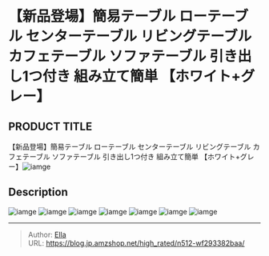 # 【新品登場】簡易テーブル ローテーブル センターテーブル リビングテーブル カフェテーブル ソファテーブル 引き出し1つ付き 組み立て簡単 【ホワイト&#43;グレー】


## PRODUCT TITLE 

【新品登場】簡易テーブル ローテーブル センターテーブル リビングテーブル カフェテーブル ソファテーブル 引き出し1つ付き 組み立て簡単 【ホワイト&#43;グレー】![iamge](https://b2bfiles1.gigab2b.cn/image/wkseller/301/20220722_51ec6a3998e13235ff11d552629d47b6.jpg)

## Description











![iamge](https://b2bfiles1.gigab2b.cn/image/wkseller/301/20220722_3a1e0c35da90ba1c773a85bc14e49fe7.jpg)
![iamge](https://b2bfiles1.gigab2b.cn/image/wkseller/301/20220722_08930d537073a8eea480c55e1b3055aa.jpg)
![iamge](https://b2bfiles1.gigab2b.cn/image/wkseller/301/20220722_5c3ef39819fa9ee5b22064d0d26c436a.jpg)
![iamge](https://b2bfiles1.gigab2b.cn/image/wkseller/301/20220804_c0f284cd8d7d8c631f83883b42e82384.jpg)
![iamge](https://b2bfiles1.gigab2b.cn/image/wkseller/301/20220722_1af4544a9204837ec3a793c3e61ed50a.jpg)
![iamge](https://b2bfiles1.gigab2b.cn/image/wkseller/301/20220722_12797681c9b515d54514efce3185c7b2.jpg)
![iamge](nan)


---

> Author: [Ella](https://blog.jp.amzshop.net/)  
> URL: https://blog.jp.amzshop.net/high_rated/n512-wf293382baa/  

